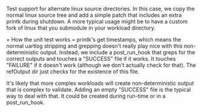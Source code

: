 Test support for alternate linux source directories. In this case, we copy the
normal linux source tree and add a simple patch that includes an extra printk
during shutdown. A more typical usage might be to have a custom fork of linux
that you submodule in your workload directory.

= How the unit test works =
printk's get timestamps, which means the normal uartlog stripping and grepping
doesn't really play nice with this non-deterministic output. Instead, we
include a post\_run\_hook that greps for the correct outputs and touches a
"SUCCESS" file if it works. It touches "FAILURE" if it doesn't work (although
we don't actually check for that). The refOutput dir just checks for the
existence of this file.

It's likely that more complex workloads will create non-deterministic output
that is complex to validate. Adding an empty "SUCCESS" file is the typical way
to deal with that. It could be created during run-time or in a post\_run\_hook.
